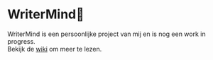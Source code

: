 # WriterMind🦜 

WriterMind is een persoonlijke project van mij en is nog een work in progress.\
Bekijk de [wiki](https://github.com/DphnZwp/WriterMind/wiki) om meer te lezen.
